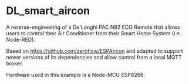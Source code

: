 # DL_smart_aircon
 
A reverse-engineering of a De'Longhi PAC N82 ECO Remote that allows users to control their Air Conditioner from their Smart Home System (i.e. Node-RED).

Based on https://github.com/zeroflow/ESPAircon and adapted to support newer versions of its dependencies and allow control from a local MQTT broker.

Hardware used in this example is a Node-MCU ESP8266.
